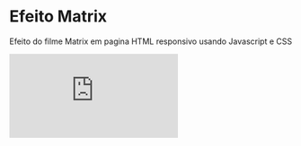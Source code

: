 # Efeito Matrix
Efeito do filme Matrix em pagina HTML responsivo usando Javascript e CSS

<iframe src="https://htmlpreview.github.io/?https://github.com/Bladedragonx/Matrixeffect/blob/main/Matrix.html" frameborder="0" allowfullscreen="true"> </iframe>
